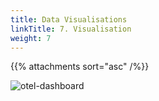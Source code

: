 ```yaml
---
title: Data Visualisations
linkTitle: 7. Visualisation
weight: 7
---
```


{{% attachments sort="asc" /%}}

![otel-dashboard](../images/otel-dashboard.png)
